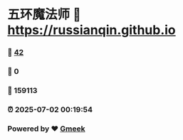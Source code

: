 # 五环魔法师 :link: https://russianqin.github.io 
### :page_facing_up: [42](https://russianqin.github.io/tag.html) 
### :speech_balloon: 0 
### :hibiscus: 159113 
### :alarm_clock: 2025-07-02 00:19:54 
### Powered by :heart: [Gmeek](https://github.com/Meekdai/Gmeek)
